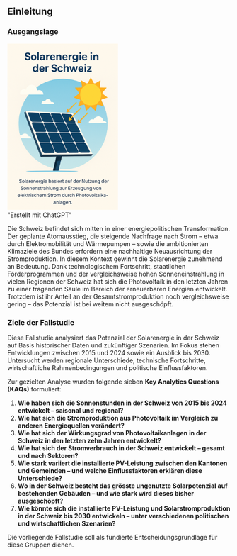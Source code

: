 ## Einleitung
### Ausgangslage
<div class="float-right-image" style="width: 250px">
    <img src="assets/images/solarenergie.png">
    <div class="image-label">"Erstellt mit ChatGPT"</div>
</div>

Die Schweiz befindet sich mitten in einer energiepolitischen Transformation. Der geplante Atomausstieg, die steigende Nachfrage nach Strom – etwa durch Elektromobilität und Wärmepumpen – sowie die ambitionierten Klimaziele des Bundes erfordern eine nachhaltige Neuausrichtung der Stromproduktion. In diesem Kontext gewinnt die Solarenergie zunehmend an Bedeutung. Dank technologischem Fortschritt, staatlichen Förderprogrammen und der vergleichsweise hohen Sonneneinstrahlung in vielen Regionen der Schweiz hat sich die Photovoltaik in den letzten Jahren zu einer tragenden Säule im Bereich der erneuerbaren Energien entwickelt. Trotzdem ist ihr Anteil an der Gesamtstromproduktion noch vergleichsweise gering – das Potenzial ist bei weitem nicht ausgeschöpft.

### Ziele der Fallstudie
Diese Fallstudie analysiert das Potenzial der Solarenergie in der Schweiz auf Basis historischer Daten und zukünftiger Szenarien. Im Fokus stehen Entwicklungen zwischen 2015 und 2024 sowie ein Ausblick bis 2030. Untersucht werden regionale Unterschiede, technische Fortschritte, wirtschaftliche Rahmenbedingungen und politische Einflussfaktoren.

Zur gezielten Analyse wurden folgende sieben **Key Analytics Questions (KAQs)** formuliert:

1. **Wie haben sich die Sonnenstunden in der Schweiz von 2015 bis 2024 entwickelt – saisonal und regional?**  
2. **Wie hat sich die Stromproduktion aus Photovoltaik im Vergleich zu anderen Energiequellen verändert?**  
3. **Wie hat sich der Wirkungsgrad von Photovoltaikanlagen in der Schweiz in den letzten zehn Jahren entwickelt?**  
4. **Wie hat sich der Stromverbrauch in der Schweiz entwickelt – gesamt und nach Sektoren?**  
5. **Wie stark variiert die installierte PV-Leistung zwischen den Kantonen und Gemeinden – und welche Einflussfaktoren erklären diese Unterschiede?**  
6. **Wo in der Schweiz besteht das grösste ungenutzte Solarpotenzial auf bestehenden Gebäuden – und wie stark wird dieses bisher ausgeschöpft?**  
7. **Wie könnte sich die installierte PV-Leistung und Solarstromproduktion in der Schweiz bis 2030 entwickeln – unter verschiedenen politischen und wirtschaftlichen Szenarien?**

Die vorliegende Fallstudie soll als fundierte Entscheidungsgrundlage für diese Gruppen dienen.
